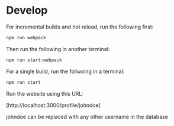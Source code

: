 # Develop

For incremental builds and hot reload, run the following first:


```bash
npm run webpack
```

Then run the following in another terminal:

```bash
npm run start:webpack
```

For a single build, run the follwoing in a terminal:

```bash
npm run start
```

Run the website using this URL:

[http://localhost:3000/profile/johndoe]

johndoe can be replaced with any other username in the database